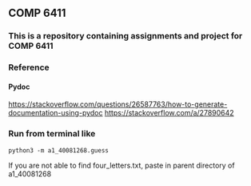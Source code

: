 ## COMP 6411
### This is a repository containing assignments and project for COMP 6411

### Reference

#### Pydoc
https://stackoverflow.com/questions/26587763/how-to-generate-documentation-using-pydoc
https://stackoverflow.com/a/27890642

### Run from terminal like
```
python3 -m a1_40081268.guess
```

If you are not able to find four_letters.txt, paste in parent directory of a1_40081268
